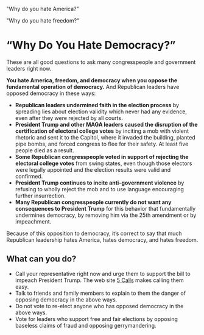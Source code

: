 "Why do you hate America?"

"Why do you hate freedom?"

# “Why Do You Hate Democracy?”

These are all good questions to ask many congresspeople and government leaders right now.

**You hate America, freedom, and democracy when you oppose the fundamental operation of democracy.** And Republican leaders have opposed democracy in these ways:

- **Republican leaders undermined faith in the election process** by spreading lies about election validity which never had any evidence, even after they were rejected by all courts.
- **President Trump and other MAGA leaders caused the disruption of the certification of electoral college votes** by inciting a mob with violent rhetoric and sent it to the Capitol, where it invaded the building, planted pipe bombs, and forced congress to flee for their safety. At least five people died as a result.
- **Some Republican congresspeople voted in support of rejecting the electoral college votes** from swing states, even though those electors were legally appointed and the election results were valid and confirmed.
- **President Trump continues to incite anti-government violence** by refusing to wholly reject the mob and to use language encouraging further insurrection.
- **Many Republican congresspeople currently do not want any consequences to President Trump** for this behavior that fundamentally undermines democracy, by removing him via the 25th amendment or by impeachment.

Because of this opposition to democracy, it’s correct to say that much Republican leadership hates America, hates democracy, and hates freedom.

## What can you do?

- Call your representative right now and urge them to support the bill to impeach President Trump. The web site [5 Calls](https://5calls.org/issue/impeach-trump-coup-insurrection) makes calling them easy.
- Talk to friends and family members to explain to them the danger of opposing democracy in the above ways.
- Do not vote to re-elect anyone who has opposed democracy in the above ways.
- Vote for leaders who support free and fair elections by opposing baseless claims of fraud and opposing gerrymandering.
